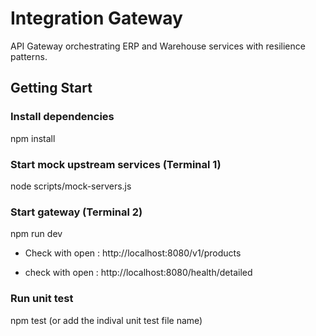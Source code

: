 # Integration Gateway

API Gateway orchestrating ERP and Warehouse services with resilience patterns.

## Getting Start

### Install dependencies

npm install

### Start mock upstream services (Terminal 1)

node scripts/mock-servers.js

### Start gateway (Terminal 2)

npm run dev

* Check with open : http://localhost:8080/v1/products

* check with open : http://localhost:8080/health/detailed

### Run unit test

npm test (or add the indival unit test file name)

